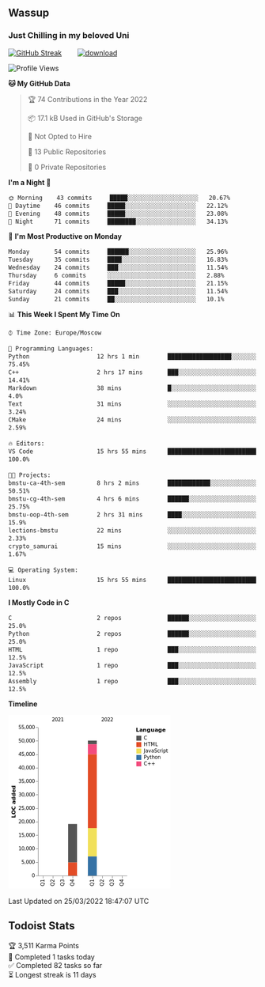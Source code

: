 ## Wassup 
### Just Chilling in my beloved Uni 

<!--
-->

[![GitHub Streak](http://github-readme-streak-stats.herokuapp.com?user=archeoss&theme=shades-of-purple&hide_border=true&date_format=j%20M%5B%20Y%5D)](https://git.io/streak-stats)&nbsp;&nbsp;&nbsp;&nbsp;&nbsp;&nbsp;&nbsp;&nbsp;[![download](https://user-images.githubusercontent.com/68448737/147796309-d8b65b1d-4dde-40d9-b03a-2b42aaa6cd43.jpeg)
](https://bmstu.ru/)

<!--START_SECTION:waka-->
![Profile Views](http://img.shields.io/badge/Profile%20Views-14-blue)

**🐱 My GitHub Data** 

> 🏆 74 Contributions in the Year 2022
 > 
> 📦 17.1 kB Used in GitHub's Storage 
 > 
> 🚫 Not Opted to Hire
 > 
> 📜 13 Public Repositories 
 > 
> 🔑 0 Private Repositories  
 > 
**I'm a Night 🦉** 

```text
🌞 Morning    43 commits     █████░░░░░░░░░░░░░░░░░░░░   20.67% 
🌆 Daytime    46 commits     █████░░░░░░░░░░░░░░░░░░░░   22.12% 
🌃 Evening    48 commits     █████░░░░░░░░░░░░░░░░░░░░   23.08% 
🌙 Night      71 commits     ████████░░░░░░░░░░░░░░░░░   34.13%

```
📅 **I'm Most Productive on Monday** 

```text
Monday       54 commits     ██████░░░░░░░░░░░░░░░░░░░   25.96% 
Tuesday      35 commits     ████░░░░░░░░░░░░░░░░░░░░░   16.83% 
Wednesday    24 commits     ███░░░░░░░░░░░░░░░░░░░░░░   11.54% 
Thursday     6 commits      ░░░░░░░░░░░░░░░░░░░░░░░░░   2.88% 
Friday       44 commits     █████░░░░░░░░░░░░░░░░░░░░   21.15% 
Saturday     24 commits     ███░░░░░░░░░░░░░░░░░░░░░░   11.54% 
Sunday       21 commits     ██░░░░░░░░░░░░░░░░░░░░░░░   10.1%

```


📊 **This Week I Spent My Time On** 

```text
⌚︎ Time Zone: Europe/Moscow

💬 Programming Languages: 
Python                   12 hrs 1 min        ██████████████████░░░░░░░   75.45% 
C++                      2 hrs 17 mins       ███░░░░░░░░░░░░░░░░░░░░░░   14.41% 
Markdown                 38 mins             █░░░░░░░░░░░░░░░░░░░░░░░░   4.0% 
Text                     31 mins             ░░░░░░░░░░░░░░░░░░░░░░░░░   3.24% 
CMake                    24 mins             ░░░░░░░░░░░░░░░░░░░░░░░░░   2.59%

🔥 Editors: 
VS Code                  15 hrs 55 mins      █████████████████████████   100.0%

🐱‍💻 Projects: 
bmstu-ca-4th-sem         8 hrs 2 mins        ████████████░░░░░░░░░░░░░   50.51% 
bmstu-cg-4th-sem         4 hrs 6 mins        ██████░░░░░░░░░░░░░░░░░░░   25.75% 
bmstu-oop-4th-sem        2 hrs 31 mins       ████░░░░░░░░░░░░░░░░░░░░░   15.9% 
lections-bmstu           22 mins             ░░░░░░░░░░░░░░░░░░░░░░░░░   2.33% 
crypto_samurai           15 mins             ░░░░░░░░░░░░░░░░░░░░░░░░░   1.67%

💻 Operating System: 
Linux                    15 hrs 55 mins      █████████████████████████   100.0%

```

**I Mostly Code in C** 

```text
C                        2 repos             ██████░░░░░░░░░░░░░░░░░░░   25.0% 
Python                   2 repos             ██████░░░░░░░░░░░░░░░░░░░   25.0% 
HTML                     1 repo              ███░░░░░░░░░░░░░░░░░░░░░░   12.5% 
JavaScript               1 repo              ███░░░░░░░░░░░░░░░░░░░░░░   12.5% 
Assembly                 1 repo              ███░░░░░░░░░░░░░░░░░░░░░░   12.5%

```


**Timeline**

![Chart not found](https://raw.githubusercontent.com/archeoss/archeoss/master/charts/bar_graph.png) 


 Last Updated on 25/03/2022 18:47:07 UTC
<!--END_SECTION:waka-->

## Todoist Stats

<!-- TODO-IST:START -->
🏆  3,511 Karma Points           
🌸  Completed 1 tasks today           
✅  Completed 82 tasks so far           
⏳  Longest streak is 11 days
<!-- TODO-IST:END -->
